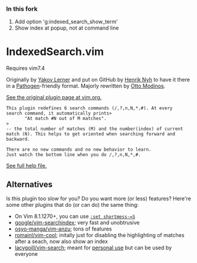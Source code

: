 ### In this fork
 1. Add option 'g:indexed_search_show_term' 
 2. Show index at popup, not at command line

# IndexedSearch.vim

Requires vim7.4

Originally by [Yakov Lerner](http://www.vim.org/account/profile.php?user_id=2342) and put on GitHub by [Henrik Nyh](https://github.com/henrik) to have it there in a [Pathogen](http://www.vim.org/scripts/script.php?script_id=2332)-friendly format.  Majorly rewritten by [Otto Modinos](https://github.com/otommod).

[See the original plugin page at vim.org.](http://www.vim.org/scripts/script.php?script_id=1682)

```
This plugin redefines 6 search commands (/,?,n,N,*,#). At every 
search command, it automatically prints>
       "At match #N out of M matches". 
>
-- the total number of matches (M) and the number(index) of current 
match (N). This helps to get oriented when searching forward and 
backward. 

There are no new commands and no new behavior to learn. 
Just watch the bottom line when you do /,?,n,N,*,#. 
```

[See full help file.](https://github.com/henrik/vim-indexed-search/blob/master/doc/indexed-search.txt)

## Alternatives

Is this plugin too slow for you?  Do you want more (or less) features?  Here're some other plugins that do (or can do) the same thing:

  * On Vim 8.1.1270+, you can use [`:set shortmess-=S`](https://stackoverflow.com/a/4671112/6962)
  * [google/vim-searchindex](https://github.com/google/vim-searchindex); very fast and unobtrusive
  * [osyo-manga/vim-anzu](https://github.com/osyo-manga/vim-anzu); tons of features
  * [romainl/vim-cool](https://github.com/romainl/vim-cool); initally just for disabling the highlighting of matches after a seach, now also show an index
  * [lacygoill/vim-search](https://github.com/lacygoill/vim-search); meant for [personal use](https://github.com/junegunn/vim-slash/issues/7) but can be used by everyone

